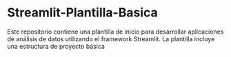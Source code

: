 # Streamlit-Plantilla-Basica
 Este repositorio contiene una plantilla de inicio para desarrollar aplicaciones de análisis de datos utilizando el framework Streamlit. La plantilla incluye una estructura de proyecto básica
